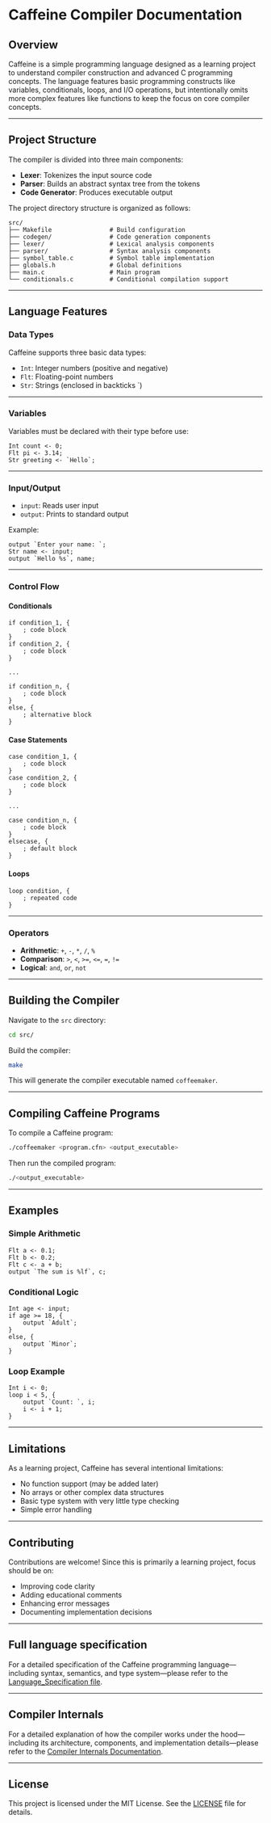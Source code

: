 # Caffeine Compiler Documentation

## Overview

Caffeine is a simple programming language designed as a learning project to understand compiler construction and advanced C programming concepts. The language features basic programming constructs like variables, conditionals, loops, and I/O operations, but intentionally omits more complex features like functions to keep the focus on core compiler concepts.

---

## Project Structure

The compiler is divided into three main components:

- **Lexer**: Tokenizes the input source code  
- **Parser**: Builds an abstract syntax tree from the tokens  
- **Code Generator**: Produces executable output  

The project directory structure is organized as follows:

```
src/
├── Makefile                # Build configuration
├── codegen/                # Code generation components
├── lexer/                  # Lexical analysis components
├── parser/                 # Syntax analysis components
├── symbol_table.c          # Symbol table implementation
├── globals.h               # Global definitions
├── main.c                  # Main program
└── conditionals.c          # Conditional compilation support
```

---

## Language Features

### Data Types

Caffeine supports three basic data types:

- `Int`: Integer numbers (positive and negative)  
- `Flt`: Floating-point numbers  
- `Str`: Strings (enclosed in backticks \`)

---

### Variables

Variables must be declared with their type before use:

```cfn
Int count <- 0;
Flt pi <- 3.14;
Str greeting <- `Hello`;
```

---

### Input/Output

- `input`: Reads user input  
- `output`: Prints to standard output  

Example:

```cfn
output `Enter your name: `;
Str name <- input;
output `Hello %s`, name;
```

---

### Control Flow

#### Conditionals

```cfn
if condition_1, {
    ; code block
}
if condition_2, {
    ; code block
}

...

if condition_n, {
    ; code block
}
else, {
    ; alternative block
}
```

#### Case Statements

```cfn
case condition_1, {
    ; code block
}
case condition_2, {
    ; code block
}

...

case condition_n, {
    ; code block
}
elsecase, {
    ; default block
}
```

#### Loops

```cfn
loop condition, {
    ; repeated code
}
```

---

### Operators

- **Arithmetic**: `+`, `-`, `*`, `/`, `%`  
- **Comparison**: `>`, `<`, `>=`, `<=`, `=`, `!=`  
- **Logical**: `and`, `or`, `not`  

---

## Building the Compiler

Navigate to the `src` directory:

```bash
cd src/
```

Build the compiler:

```bash
make
```

This will generate the compiler executable named `coffeemaker`.

---

## Compiling Caffeine Programs

To compile a Caffeine program:

```bash
./coffeemaker <program.cfn> <output_executable>
```

Then run the compiled program:

```bash
./<output_executable>
```

---

## Examples

### Simple Arithmetic

```cfn
Flt a <- 0.1;
Flt b <- 0.2;
Flt c <- a + b;
output `The sum is %lf`, c;
```

### Conditional Logic

```cfn
Int age <- input;
if age >= 18, {
    output `Adult`;
}
else, {
    output `Minor`;
}
```

### Loop Example

```cfn
Int i <- 0;
loop i < 5, {
    output `Count: `, i;
    i <- i + 1;
}
```

---

## Limitations

As a learning project, Caffeine has several intentional limitations:

- No function support  (may be added later)
- No arrays or other complex data structures 
- Basic type system with very little type checking 
- Simple error handling  

---

## Contributing

Contributions are welcome! Since this is primarily a learning project, focus should be on:

- Improving code clarity  
- Adding educational comments  
- Enhancing error messages  
- Documenting implementation decisions  

---

## Full language specification

For a detailed specification of the Caffeine programming language—including syntax, semantics, and type system—please refer to the [Language_Specification file](LANGUAGE_SPECIFICATION.md).

---

## Compiler Internals

For a detailed explanation of how the compiler works under the hood—including its architecture, components, and implementation details—please refer to the [Compiler Internals Documentation](COMPILER_INTERNALS_DOC.md).

---

## License

This project is licensed under the MIT License. See the [LICENSE](LICENSE) file for details.
